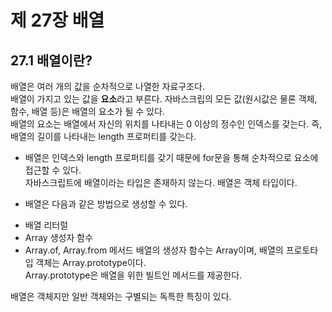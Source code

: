 제 27장 배열
=====================
27.1 배열이란?
----------------------
배열은 여러 개의 값을 순차적으로 나열한 자료구조다.   
배열이 가지고 있는 값을 **요소**라고 부른다. 자바스크립의 모든 값(원시값은 물론 객체, 함수, 배열 등)은 배열의 요소가 될 수 있다.   
배열의 요소는 배열에서 자신의 위치를 나타내는 0 이상의 정수인 인덱스를 갖는다. 즉, 배열의 길이를 나타내는 length 프로퍼티를 갖는다.

* 배열은 인덱스와 length 프로퍼티를 갖기 때문에 for문을 통해 순차적으로 요소에 접근할 수 있다.   
자바스크립트에 배열이라는 타입은 존재하지 않는다. 배열은 객체 타입이다.

* 배열은 다음과 같은 방법으로 생성할 수 있다.
- 배열 리터럴
- Array 생성자 함수
- Array.of, Array.from 메서드
배열의 생성자 함수는 Array이며, 배열의 프로토타입 객체는 Array.prototype이다.   
Array.prototype은 배열을 위한 빌트인 메서드를 제공한다.

배열은 객체지만 일반 객체와는 구별되는 독특한 특징이 있다.

